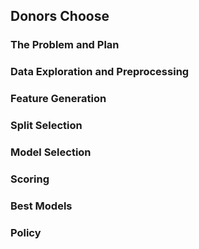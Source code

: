 ## Donors Choose

### The Problem and Plan

### Data Exploration and Preprocessing

### Feature Generation

### Split Selection

### Model Selection

### Scoring

### Best Models

### Policy


